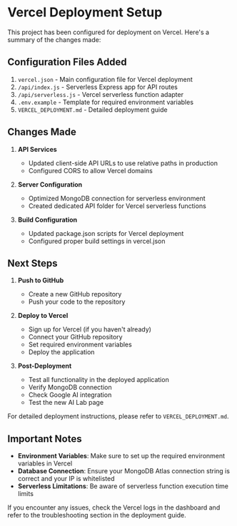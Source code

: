 # Vercel Deployment Setup

This project has been configured for deployment on Vercel. Here's a summary of the changes made:

## Configuration Files Added

1. `vercel.json` - Main configuration file for Vercel deployment
2. `/api/index.js` - Serverless Express app for API routes
3. `/api/serverless.js` - Vercel serverless function adapter
4. `.env.example` - Template for required environment variables
5. `VERCEL_DEPLOYMENT.md` - Detailed deployment guide

## Changes Made

1. **API Services**
   - Updated client-side API URLs to use relative paths in production
   - Configured CORS to allow Vercel domains

2. **Server Configuration**
   - Optimized MongoDB connection for serverless environment
   - Created dedicated API folder for Vercel serverless functions

3. **Build Configuration**
   - Updated package.json scripts for Vercel deployment
   - Configured proper build settings in vercel.json

## Next Steps

1. **Push to GitHub**
   - Create a new GitHub repository
   - Push your code to the repository

2. **Deploy to Vercel**
   - Sign up for Vercel (if you haven't already)
   - Connect your GitHub repository
   - Set required environment variables
   - Deploy the application

3. **Post-Deployment**
   - Test all functionality in the deployed application
   - Verify MongoDB connection
   - Check Google AI integration
   - Test the new AI Lab page

For detailed deployment instructions, please refer to `VERCEL_DEPLOYMENT.md`.

## Important Notes

- **Environment Variables**: Make sure to set up the required environment variables in Vercel
- **Database Connection**: Ensure your MongoDB Atlas connection string is correct and your IP is whitelisted
- **Serverless Limitations**: Be aware of serverless function execution time limits

If you encounter any issues, check the Vercel logs in the dashboard and refer to the troubleshooting section in the deployment guide.

